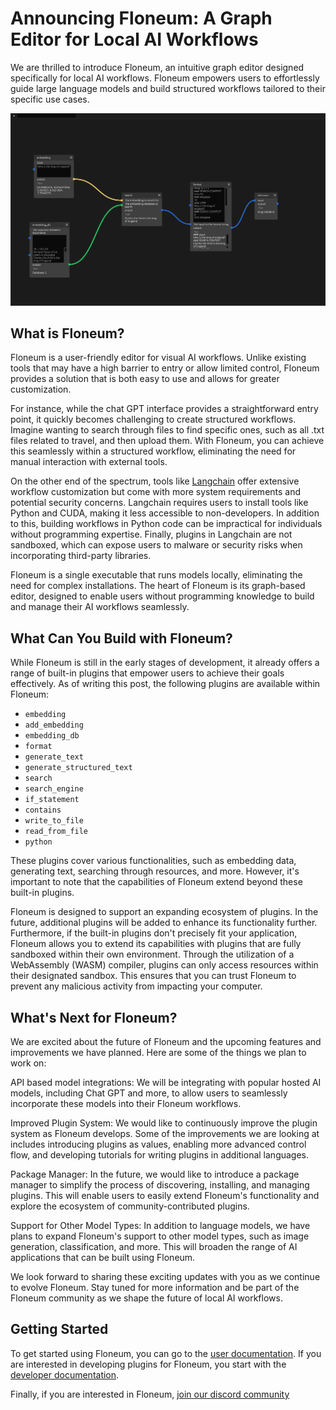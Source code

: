 # Announcing Floneum: A Graph Editor for Local AI Workflows

We are thrilled to introduce Floneum, an intuitive graph editor designed specifically for local AI workflows. Floneum empowers users to effortlessly guide large language models and build structured workflows tailored to their specific use cases.

![Floneum Demo](/assets/demo-img.png)

## What is Floneum?

Floneum is a user-friendly editor for visual AI workflows. Unlike existing tools that may have a high barrier to entry or allow limited control, Floneum provides a solution that is both easy to use and allows for greater customization.

For instance, while the chat GPT interface provides a straightforward entry point, it quickly becomes challenging to create structured workflows. Imagine wanting to search through files to find specific ones, such as all .txt files related to travel, and then upload them. With Floneum, you can achieve this seamlessly within a structured workflow, eliminating the need for manual interaction with external tools.

On the other end of the spectrum, tools like [Langchain](https://github.com/hwchase17/langchain) offer extensive workflow customization but come with more system requirements and potential security concerns. Langchain requires users to install tools like Python and CUDA, making it less accessible to non-developers. In addition to this, building workflows in Python code can be impractical for individuals without programming expertise. Finally, plugins in Langchain are not sandboxed, which can expose users to malware or security risks when incorporating third-party libraries.

Floneum is a single executable that runs models locally, eliminating the need for complex installations. The heart of Floneum is its graph-based editor, designed to enable users without programming knowledge to build and manage their AI workflows seamlessly.

## What Can You Build with Floneum?

While Floneum is still in the early stages of development, it already offers a range of built-in plugins that empower users to achieve their goals effectively. As of writing this post, the following plugins are available within Floneum:

- `embedding`
- `add_embedding`
- `embedding_db`
- `format`
- `generate_text`
- `generate_structured_text`
- `search`
- `search_engine`
- `if_statement`
- `contains`
- `write_to_file`
- `read_from_file`
- `python`

These plugins cover various functionalities, such as embedding data, generating text, searching through resources, and more. However, it's important to note that the capabilities of Floneum extend beyond these built-in plugins.

Floneum is designed to support an expanding ecosystem of plugins. In the future, additional plugins will be added to enhance its functionality further. Furthermore, if the built-in plugins don't precisely fit your application, Floneum allows you to extend its capabilities with plugins that are fully sandboxed within their own environment. Through the utilization of a WebAssembly (WASM) compiler, plugins can only access resources within their designated sandbox. This ensures that you can trust Floneum to prevent any malicious activity from impacting your computer.

## What's Next for Floneum?

We are excited about the future of Floneum and the upcoming features and improvements we have planned. Here are some of the things we plan to work on:

API based model integrations: We will be integrating with popular hosted AI models, including Chat GPT and more, to allow users to seamlessly incorporate these models into their Floneum workflows.

Improved Plugin System: We would like to continuously improve the plugin system as Floneum develops. Some of the improvements we are looking at includes introducing plugins as values, enabling more advanced control flow, and developing tutorials for writing plugins in additional languages.

Package Manager: In the future, we would like to introduce a package manager to simplify the process of discovering, installing, and managing plugins. This will enable users to easily extend Floneum's functionality and explore the ecosystem of community-contributed plugins.

Support for Other Model Types: In addition to language models, we have plans to expand Floneum's support to other model types, such as image generation, classification, and more. This will broaden the range of AI applications that can be built using Floneum.

We look forward to sharing these exciting updates with you as we continue to evolve Floneum. Stay tuned for more information and be part of the Floneum community as we shape the future of local AI workflows.

## Getting Started

To get started using Floneum, you can go to the [user documentation](https://floneum.com/docs/user/). If you are interested in developing plugins for Floneum, you start with the [developer documentation](https://floneum.com/docs/developer/).

Finally, if you are interested in Floneum, [join our discord community](https://discord.gg/dQdmhuB8q5)
